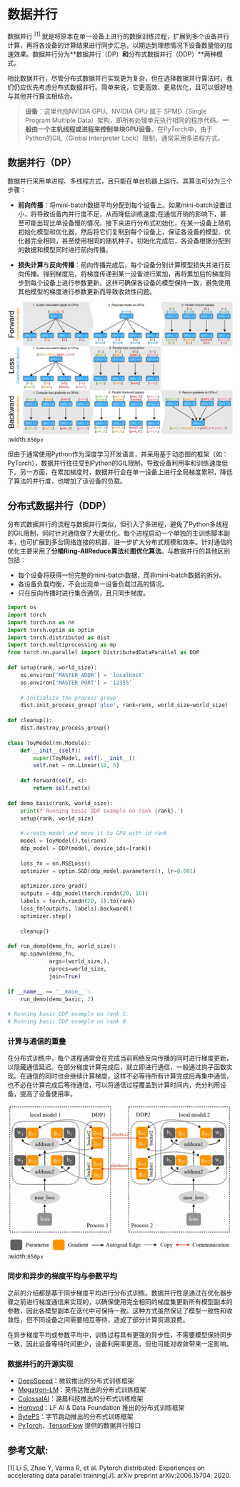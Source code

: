 <!--适用于[License](https://github.com/chenzomi12/AISystem/blob/main/LICENSE)版权许可-->

# 数据并行

数据并行 $^{[1]}$ 就是将原本在单一设备上进行的数据训练过程，扩展到多个设备并行计算，再将各设备的计算结果进行同步汇总，以期达到理想情况下设备数量倍的加速效果。数据并行分为**数据并行（DP）**和**分布式数据并行（DDP）**两种模式。

相比数据并行，尽管分布式数据并行实现更为复杂，但在选择数据并行算法时，我们仍应优先考虑分布式数据并行。简单来说，它更高效、更易优化，且可以很好地与其他并行算法相结合。

> **设备**：这里代指NVIDIA GPU。NVIDIA GPU 属于 SPMD（Single Program Multiple Data）架构，即所有处理单元执行相同的程序代码。**一般由一个主机线程或进程来控制单块GPU设备**。在PyTorch中，由于Python的GIL（Global Interpreter Lock）限制，通常采用多进程方式。

## 数据并行（DP）

数据并行采用单进程、多线程方式，且只能在单台机器上运行。其算法可分为三个步骤：

- **前向传播**：将mini-batch数据平均分配到每个设备上。如果mini-batch设置过小，将导致设备内并行度不足，从而降低训练速度;在通信开销的影响下，甚至可能出现比单设备慢的情况。接下来进行分布式初始化，在某一设备上随机初始化模型和优化器，然后将它们复制到每个设备上，保证各设备的模型、优化器完全相同，甚至使用相同的随机种子。初始化完成后，各设备根据分配到的数据和模型同时进行前向传播。

- **损失计算**与**反向传播**：前向传播完成后，每个设备分别计算模型损失并进行反向传播。得到梯度后，将梯度传递到某一设备进行累加，再将累加后的梯度同步到每个设备上进行参数更新。这样可确保各设备的模型保持一致，避免使用其他模型的梯度进行参数更新而导致收敛性问题。

![数据并行](images/DP.png)
:width:`650px`

但由于通常使用Python作为深度学习开发语言，并采用基于动态图的框架（如：PyTorch），数据并行往往受到Python的GIL限制，导致设备利用率和训练速度低下。另一方面，在累加梯度时，数据并行会在单一设备上进行全局梯度累积，降低了算法的并行度，也增加了该设备的负载。

## 分布式数据并行（DDP）

分布式数据并行的流程与数据并行类似，但引入了多进程，避免了Python多线程的GIL限制，同时针对通信做了大量优化。每个进程启动一个单独的主训练脚本副本，也可扩展到多台网络连接的机器，进一步扩大分布式规模和效率。针对通信的优化主要采用了**分桶Ring-AllReduce算法**和**图优化算法**。与数据并行的其他区别包括：

- 每个设备将获得一份完整的mini-batch数据，而非mini-batch数据的拆分。
- 各设备负载均衡，不会出现单一设备负载过高的情况。  
- 只在反向传播时进行集合通信，且只同步梯度。

```python
import os
import torch
import torch.nn as nn
import torch.optim as optim
import torch.distributed as dist
import torch.multiprocessing as mp
from torch.nn.parallel import DistributedDataParallel as DDP

def setup(rank, world_size):
    os.environ['MASTER_ADDR'] = 'localhost'
    os.environ['MASTER_PORT'] = '12355'

    # initialize the process group
    dist.init_process_group('gloo', rank=rank, world_size=world_size)

def cleanup():
    dist.destroy_process_group()

class ToyModel(nn.Module):
    def __init__(self):
        super(ToyModel, self).__init__()
        self.net = nn.Linear(10, 5)

    def forward(self, x):
        return self.net(x)

def demo_basic(rank, world_size):
    print(f'Running basic DDP example on rank {rank}.')
    setup(rank, world_size)

    # create model and move it to GPU with id rank
    model = ToyModel().to(rank)
    ddp_model = DDP(model, device_ids=[rank])

    loss_fn = nn.MSELoss()
    optimizer = optim.SGD(ddp_model.parameters(), lr=0.001)

    optimizer.zero_grad()
    outputs = ddp_model(torch.randn(20, 10))
    labels = torch.randn(20, 5).to(rank)
    loss_fn(outputs, labels).backward()
    optimizer.step()

    cleanup()

def run_demo(demo_fn, world_size):
    mp.spawn(demo_fn,
             args=(world_size,),
             nprocs=world_size,
             join=True)

if __name__ == '__main__':
    run_demo(demo_basic, 2)

# Running basic DDP example on rank 1.
# Running basic DDP example on rank 0.
```

### 计算与通信的重叠

在分布式训练中，每个进程通常会在完成当前网络反向传播的同时进行梯度更新，以隐藏通信延迟。在部分梯度计算完成后，就立即进行通信，一般通过钩子函数实现。在通信的同时也会继续计算梯度，这样不必等待所有计算完成后再集中通信，也不必在计算完成后等待通信，可以将通信过程覆盖到计算时间内，充分利用设备，提高了设备使用率。

![计算与通信的重叠](images/Communicate.png)
:width:`650px`

### 同步和异步的梯度平均与参数平均  

之前的介绍都是基于同步梯度平均进行分布式训练。数据并行性是通过在优化器步骤之前进行梯度通信来实现的，以确保使用完全相同的梯度集更新所有模型副本的参数，因此各模型副本在迭代中可保持一致。这种方式虽然保证了模型一致性和收敛性，但不同设备之间需要相互等待，造成了部分计算资源浪费。

在异步梯度平均或参数平均中，训练过程具有更强的异步性，不需要模型保持同步一致，因此设备等待时间更少，设备利用率更高，但也可能对收敛带来一定影响。

### 数据并行的开源实现

- [DeepSpeed](https://github.com/microsoft/DeepSpeed)：微软推出的分布式训练框架
- [Megatron-LM](https://github.com/NVIDIA/Megatron-LM)：英伟达推出的分布式训练框架  
- [ColossalAI](https://github.com/hpcaitech/ColossalAI)：潞晨科技推出的分布式训练框架
- [Horovod](https://github.com/horovod/horovod)：LF AI & Data Foundation 推出的分布式训练框架 
- [BytePS](https://github.com/bytedance/byteps)：字节跳动推出的分布式训练框架
- [PyTorch](https://pytorch.org/tutorials/intermediate/ddp_tutorial.html)、[TensorFlow](https://tensorflow.google.cn/guide/distributed_training?hl=zh-cn) 提供的数据并行接口

## 参考文献:

[1] Li S, Zhao Y, Varma R, et al. Pytorch distributed: Experiences on accelerating data parallel training[J]. arXiv preprint arXiv:2006.15704, 2020.